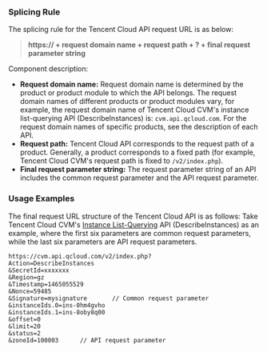### Splicing Rule
The splicing rule for the Tencent Cloud API request URL is as below:
> **https:// + request domain name + request path + ? + final request parameter string**

Component description:
- **Request domain name:** Request domain name is determined by the product or product module to which the API belongs. The request domain names of different products or product modules vary, for example, the request domain name of Tencent Cloud CVM's instance list-querying API (DescribeInstances) is: `cvm.api.qcloud.com`. For the request domain names of specific products, see the description of each API.
- **Request path:** Tencent Cloud API corresponds to the request path of a product. Generally, a product corresponds to a fixed path (for example, Tencent Cloud CVM's request path is fixed to `/v2/index.php`).
- **Final request parameter string:** The request parameter string of an API includes the common request parameter and the API request parameter.

### Usage Examples
The final request URL structure of the Tencent Cloud API is as follows:
Take Tencent Cloud CVM's [Instance List-Querying](https://intl.cloud.tencent.com/document/api/213/831) API (DescribeInstances) as an example, where the first six parameters are common request parameters, while the last six parameters are API request parameters.

```
https://cvm.api.qcloud.com/v2/index.php?
Action=DescribeInstances
&SecretId=xxxxxxx
&Region=gz
&Timestamp=1465055529
&Nonce=59485
&Signature=mysignature       // Common request parameter
&instanceIds.0=ins-0hm4gvho
&instanceIds.1=ins-8oby8q00
&offset=0
&limit=20
&status=2
&zoneId=100003      // API request parameter
```
